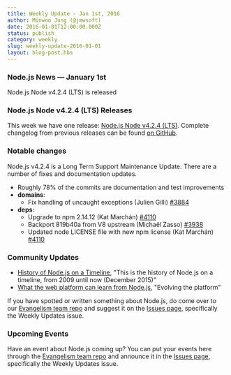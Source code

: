 ```yaml
---
title: Weekly Update - Jan 1st, 2016
author: Minwoo Jung (@jmwsoft)
date: 2016-01-01T12:00:00.000Z
status: publish
category: weekly
slug: weekly-update-2016-01-01
layout: blog-post.hbs
---
```


### Node.js News — January 1st
Node.js Node v4.2.4 (LTS) is released

### Node.js Node v4.2.4 (LTS) Releases

This week we have one release: [Node.js Node v4.2.4 (LTS)](https://nodejs.org/en/blog/release/v4.2.4/). Complete changelog from previous releases can be found [on GitHub](https://github.com/nodejs/node/blob/main/CHANGELOG.md).

### Notable changes

Node.js v4.2.4 is a Long Term Support Maintenance Update. There are a number
of fixes and documentation updates.

* Roughly 78% of the commits are documentation and test improvements
* **domains**:
  * Fix handling of uncaught exceptions (Julien Gilli) [#3884](https://github.com/nodejs/node/pull/3884)
* **deps**:
  * Upgrade to npm 2.14.12 (Kat Marchán) [#4110](https://github.com/nodejs/node/pull/4110)
  * Backport 819b40a from V8 upstream (Michaël Zasso) [#3938](https://github.com/nodejs/node/pull/3938)
  * Updated node LICENSE file with new npm license (Kat Marchán) [#4110](https://github.com/nodejs/node/pull/4110)

### Community Updates

* [History of Node.js on a Timeline](https://blog.risingstack.com/history-of-node-js/), "This is the history of Node.js on a timeline, from 2009 until now (December 2015)"
* [What the web platform can learn from Node.js](https://developer.atlassian.com/blog/2015/11/what-the-web-platform-can-learn-from-nodejs/), "Evolving the platform"

If you have spotted or written something about Node.js, do come over to our [Evangelism team repo](https://github.com/nodejs/evangelism) and suggest it on the [Issues page](https://github.com/nodejs/evangelism/issues), specifically the Weekly Updates issue.

### Upcoming Events

Have an event about Node.js coming up? You can put your events here through the [Evangelism team repo](https://github.com/nodejs/evangelism) and announce it in the [Issues page](https://github.com/nodejs/evangelism/issues), specifically the Weekly Updates issue.
